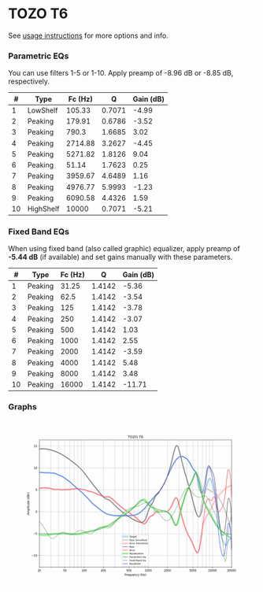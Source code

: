 # TOZO T6
See [usage instructions](https://github.com/jaakkopasanen/AutoEq#usage) for more options and info.

### Parametric EQs
You can use filters 1-5 or 1-10. Apply preamp of -8.96 dB or -8.85 dB, respectively.

|   # | Type      |   Fc (Hz) |      Q |   Gain (dB) |
|-----|-----------|-----------|--------|-------------|
|   1 | LowShelf  |    105.33 | 0.7071 |       -4.99 |
|   2 | Peaking   |    179.91 | 0.6786 |       -3.52 |
|   3 | Peaking   |    790.3  | 1.6685 |        3.02 |
|   4 | Peaking   |   2714.88 | 3.2627 |       -4.45 |
|   5 | Peaking   |   5271.82 | 1.8126 |        9.04 |
|   6 | Peaking   |     51.14 | 1.7623 |        0.25 |
|   7 | Peaking   |   3959.67 | 4.6489 |        1.16 |
|   8 | Peaking   |   4976.77 | 5.9993 |       -1.23 |
|   9 | Peaking   |   6090.58 | 4.4326 |        1.59 |
|  10 | HighShelf |  10000    | 0.7071 |       -5.21 |

### Fixed Band EQs
When using fixed band (also called graphic) equalizer, apply preamp of **-5.44 dB** (if available) and set gains manually with these parameters.

|   # | Type    |   Fc (Hz) |      Q |   Gain (dB) |
|-----|---------|-----------|--------|-------------|
|   1 | Peaking |     31.25 | 1.4142 |       -5.36 |
|   2 | Peaking |     62.5  | 1.4142 |       -3.54 |
|   3 | Peaking |    125    | 1.4142 |       -3.78 |
|   4 | Peaking |    250    | 1.4142 |       -3.07 |
|   5 | Peaking |    500    | 1.4142 |        1.03 |
|   6 | Peaking |   1000    | 1.4142 |        2.55 |
|   7 | Peaking |   2000    | 1.4142 |       -3.59 |
|   8 | Peaking |   4000    | 1.4142 |        5.48 |
|   9 | Peaking |   8000    | 1.4142 |        3.48 |
|  10 | Peaking |  16000    | 1.4142 |      -11.71 |

### Graphs
![](./TOZO%20T6.png)
